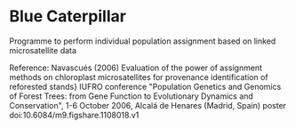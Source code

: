 # Blue Caterpillar

Programme to perform individual population assignment based on linked microsatellite data

Reference:
Navascués (2006) Evaluation of the power of assignment methods on chloroplast microsatellites for provenance identification of reforested stands} IUFRO conference "Population Genetics and Genomics of Forest Trees: from Gene Function to Evolutionary Dynamics and Conservation", 1-6 October 2006, Alcalá de Henares (Madrid, Spain) poster doi:10.6084/m9.figshare.1108018.v1
